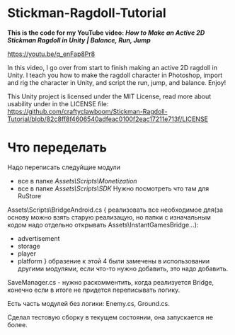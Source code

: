 # Stickman-Ragdoll-Tutorial
 
**This is the code for my YouTube video: *How to Make an Active 2D Stickman Ragdoll in Unity | Balance, Run, Jump***

https://youtu.be/q_enFap8Pr8
 
In this video, I go over from start to finish making an active 2D ragdoll in Unity. I teach you how to make the ragdoll character in Photoshop, import and rig the character in Unity, and script the run, jump, and balance. Enjoy!

This Unity project is licensed under the MIT License, read more about usability under in the LICENSE file: https://github.com/craftyclawboom/Stickman-Ragdoll-Tutorial/blob/82c8ff8f4606540adfeac0100f2eac17211e713f/LICENSE
# Что переделать
Надо переписать следуйщие модули
- все в папке *Assets\Scripts\Monetization*
- все в папке *Assets\Scripts\SDK* 
Нужно посмотреть что там для RuStore

Assets\Scripts\BridgeAndroid.cs {
 реализовать все необходимое для(за основу можно взять старую реализацую, но папки с изначальным кодом надо отдельно открывать Assets\InstantGamesBridge\...):
 - advertisement
 - storage
 - player
 - platform
}
образение к этой 4 были замечены в использовании другими модулями, если что-то нужно добавить, это надо добавить.

SaveManager.cs - нужно раскомментить, когда реализуется Bridge, конечно если в итоге не придется переписывать логику.

Есть часть модулей без логики: Enemy.cs, Ground.cs.

Сделал тестовую сборку в текущем состоянии, она запускается не более. 
